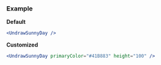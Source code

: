 ### Example

**Default**
```jsx
<UndrawSunnyDay />
```

**Customized**
```jsx
<UndrawSunnyDay primaryColor="#41B883" height="100" />
```
